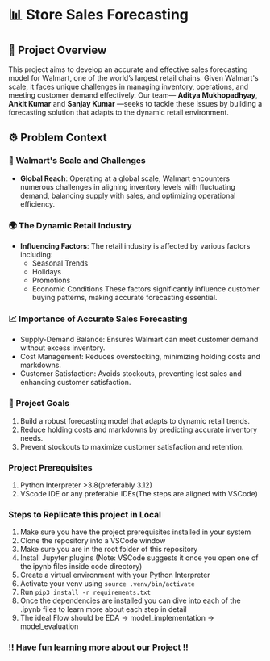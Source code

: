 # 📊 Store Sales Forecasting
## 📄 Project Overview
This project aims to develop an accurate and effective sales forecasting model for Walmart, one of the world’s largest retail chains. Given Walmart's scale, it faces unique challenges in managing inventory, operations, and meeting customer demand effectively. Our team— **Aditya Mukhopadhyay**, **Ankit Kumar** and **Sanjay Kumar** —seeks to tackle these issues by building a forecasting solution that adapts to the dynamic retail environment.

## ⚙️ Problem Context
### 🏢 Walmart's Scale and Challenges
- **Global Reach**: Operating at a global scale, Walmart encounters numerous challenges in aligning inventory levels with fluctuating demand, balancing supply with sales, and optimizing operational efficiency.
### 🌍 The Dynamic Retail Industry
- **Influencing Factors**: The retail industry is affected by various factors including:
    - Seasonal Trends
    - Holidays
    - Promotions
    - Economic Conditions
    These factors significantly influence customer buying patterns, making accurate forecasting essential.

### 📈 Importance of Accurate Sales Forecasting
-   Supply-Demand Balance: Ensures Walmart can meet customer demand without excess inventory.
-   Cost Management: Reduces overstocking, minimizing holding costs and markdowns.
-   Customer Satisfaction: Avoids stockouts, preventing lost sales and enhancing customer satisfaction.

### 🚀 Project Goals
1. Build a robust forecasting model that adapts to dynamic retail trends.
2. Reduce holding costs and markdowns by predicting accurate inventory needs.
3. Prevent stockouts to maximize customer satisfaction and retention.

### Project Prerequisites
1. Python Interpreter >3.8(preferably 3.12) 
2. VScode IDE or any preferable IDEs(The steps are aligned with VSCode)

### Steps to Replicate this project in Local
1. Make sure you have the project prerequisites installed in your system
2. Clone the repository into a VSCode window
3. Make sure you are in the root folder of this repository
4. Install Jupyter plugins (Note: VSCode suggests it once you open one of the ipynb files inside code directory)
5. Create a virtual environment with your Python Interpreter
6. Activate your venv using ```source .venv/bin/activate```
7. Run ```pip3 install -r requirements.txt``` 
8. Once the dependencies are installed you can dive into each of the .ipynb files to learn more about each step in detail
9. The ideal Flow should be EDA -> model_implementation -> model_evaluation

### !! Have fun learning more about our Project !!
